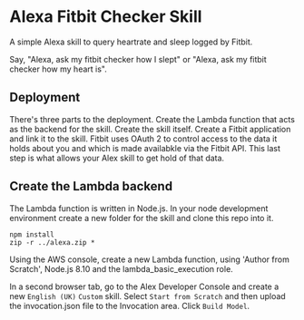 # Alexa Fitbit Checker Skill

A simple Alexa skill to query heartrate and sleep logged by Fitbit.

Say, "Alexa, ask my fitbit checker how I slept" or "Alexa, ask my fitbit checker how my heart is".

## Deployment

There's three parts to the deployment. Create the Lambda function that acts as the backend for the skill. Create the skill itself. Create a Fitbit application and link it to the skill. Fitbit uses OAuth 2 to control access to the data it holds about you and which is made availabkle via the Fitbit API. This last step is what allows your Alex skill to get hold of that data.

## Create the Lambda backend

The Lambda function is written in Node.js. In your node development environment create a new folder for the skill and clone this repo into it.

    npm install
    zip -r ../alexa.zip *

Using the AWS console, create a new Lambda function, using 'Author from Scratch', Node.js 8.10 and the lambda_basic_execution role.

In a second browser tab, go to the Alex Developer Console and create a new `English (UK)` `Custom` skill. Select `Start from Scratch` and then upload the invocation.json file to the Invocation area. Click `Build Model`.
